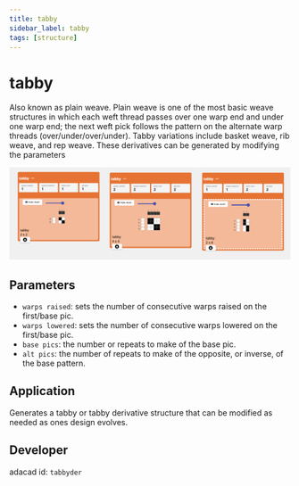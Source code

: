 ```yaml
---
title: tabby
sidebar_label: tabby
tags: [structure]
---
```

# tabby
Also known as plain weave. Plain weave is one of the most basic weave structures in which each weft thread passes over one warp end and under one warp end; the next weft pick follows the pattern on the alternate warp threads (over/under/over/under). Tabby variations include basket weave, rib weave, and rep weave. These derivatives can be generated by modifying the parameters

![file](./img/tabbyder.png)


## Parameters
- `warps raised`: sets the number of consecutive warps raised on the first/base pic.
- `warps lowered`: sets the number of consecutive warps lowered on the first/base pic.
- `base pics`: the number or repeats to make of the base pic.
- `alt pics`: the number of repeats to make of the opposite, or inverse, of the base pattern.

## Application
Generates a tabby or tabby derivative structure that can be modified as needed as ones design evolves.

## Developer
adacad id: `tabbyder`
